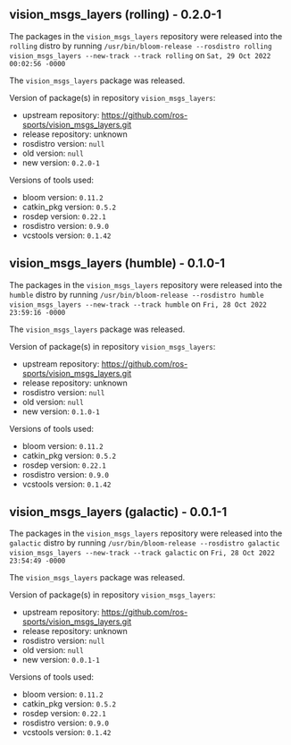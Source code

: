 ## vision_msgs_layers (rolling) - 0.2.0-1

The packages in the `vision_msgs_layers` repository were released into the `rolling` distro by running `/usr/bin/bloom-release --rosdistro rolling vision_msgs_layers --new-track --track rolling` on `Sat, 29 Oct 2022 00:02:56 -0000`

The `vision_msgs_layers` package was released.

Version of package(s) in repository `vision_msgs_layers`:

- upstream repository: https://github.com/ros-sports/vision_msgs_layers.git
- release repository: unknown
- rosdistro version: `null`
- old version: `null`
- new version: `0.2.0-1`

Versions of tools used:

- bloom version: `0.11.2`
- catkin_pkg version: `0.5.2`
- rosdep version: `0.22.1`
- rosdistro version: `0.9.0`
- vcstools version: `0.1.42`


## vision_msgs_layers (humble) - 0.1.0-1

The packages in the `vision_msgs_layers` repository were released into the `humble` distro by running `/usr/bin/bloom-release --rosdistro humble vision_msgs_layers --new-track --track humble` on `Fri, 28 Oct 2022 23:59:16 -0000`

The `vision_msgs_layers` package was released.

Version of package(s) in repository `vision_msgs_layers`:

- upstream repository: https://github.com/ros-sports/vision_msgs_layers.git
- release repository: unknown
- rosdistro version: `null`
- old version: `null`
- new version: `0.1.0-1`

Versions of tools used:

- bloom version: `0.11.2`
- catkin_pkg version: `0.5.2`
- rosdep version: `0.22.1`
- rosdistro version: `0.9.0`
- vcstools version: `0.1.42`


## vision_msgs_layers (galactic) - 0.0.1-1

The packages in the `vision_msgs_layers` repository were released into the `galactic` distro by running `/usr/bin/bloom-release --rosdistro galactic vision_msgs_layers --new-track --track galactic` on `Fri, 28 Oct 2022 23:54:49 -0000`

The `vision_msgs_layers` package was released.

Version of package(s) in repository `vision_msgs_layers`:

- upstream repository: https://github.com/ros-sports/vision_msgs_layers.git
- release repository: unknown
- rosdistro version: `null`
- old version: `null`
- new version: `0.0.1-1`

Versions of tools used:

- bloom version: `0.11.2`
- catkin_pkg version: `0.5.2`
- rosdep version: `0.22.1`
- rosdistro version: `0.9.0`
- vcstools version: `0.1.42`



